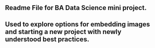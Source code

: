 ## Readme File for BA Data Science mini project. 
## Used to explore options for embedding images and starting a new project with newly understood best practices. 
